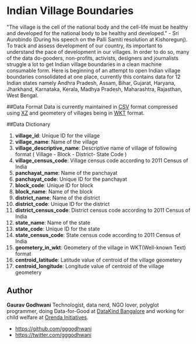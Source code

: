 Indian Village Boundaries
=========================

"The village is the cell of the national body and the cell-life must be healthy and developed for the national body to be healthy and developed." - Sri Aurobindo (During his speech on the Palli Samiti resolution at Kishoregunj). To track and assess development of our country, its important to understand the pace of development in our villages. In order to do so, many of the data do-gooders, non-profits, activists, designers and journalists struggle a lot to get Indian village boundaries in a clean machine consumable form. Here is beginning of an attempt to open Indian village boundaries consolidated at one place, currently this contains data for 12 Indian states namely Andhra Pradesh, Assam, Bihar, Gujarat, Haryana, Jharkhand, Karnataka, Kerala, Madhya Pradesh, Maharashtra, Rajasthan, West Bengal.

##Data Format
Data is currently maintained in [CSV](http://en.wikipedia.org/wiki/Comma-separated_values) format compressed using [XZ](http://en.wikipedia.org/wiki/Xz) and geometery of villages being in [WKT](http://en.wikipedia.org/wiki/Well-known_text) format. 

##Data Dictionary

1. **village_id**: Unique ID for the village
2. **village_name**: Name of the village
3. **village_descriptive_name**: Descriptive name of village of following format ( Village - Block - District- State Code ) 
4. **village_census_code**: Village census code according to 2011 Census of India
5. **panchayat_name**: Name of the panchayat
6. **panchayat_code**: Unique ID for the panchayat 
7. **block_code**: Unique ID for block
8. **block_name**: Name of the block
9. **district_name**: Name of the district
10. **district_code**: Unique ID for the district
11. **district_census_code**: District census code according to 2011 Census of India
12. **state_name**: Name of the state
13. **state_code**: Unique ID for the state
14. **state_census_code**: State census code according to 2011 Census of India
15. **geometery_in_wkt**: Geometery of the village in WKT(Well-known Text) format
16. **centroid_latitude**: Latitude value of centroid of the village geometery  
17. **centroid_longitude**: Longitude value of centroid of the village geometery   
  
## Author

**Gaurav Godhwani**
Technologist, data nerd, NGO lover, polyglot programmer, doing Data-for-Good at [DataKind Bangalore](http://www.datakind.org/howitworks/datachapters/datakind-blr/) and working for child welfare at [Orenda Initiatives](http://www.orendainitiatives.org/).
- <https://github.com/gggodhwani>
- <https://twitter.com/gggodhwani>

